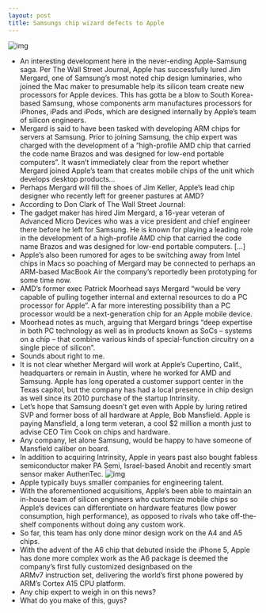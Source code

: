 ```yaml
---
layout: post
title: Samsungs chip wizard defects to Apple
---
```

![img](http://media.idownloadblog.com/wp-content/uploads/2011/10/A6-Chip.jpg)
* An interesting development here in the never-ending Apple-Samsung saga. Per The Wall Street Journal, Apple has successfully lured Jim Mergard, one of Samsung’s most noted chip design luminaries, who joined the Mac maker to presumable help its silicon team create new processors for Apple devices. This has gotta be a blow to South Korea-based Samsung, whose components arm manufactures processors for iPhones, iPads and iPods, which are designed internally by Apple’s team of silicon engineers.
* Mergard is said to have been tasked with developing ARM chips for servers at Samsung. Prior to joining Samsung, the chip expert was charged with the development of a “high-profile AMD chip that carried the code name Brazos and was designed for low-end portable computers”. It wasn’t immediately clear from the report whether Mergard joined Apple’s team that creates mobile chips of the unit which develops desktop products…
* Perhaps Mergard will fill the shoes of Jim Keller, Apple’s lead chip designer who recently left for greener pastures at AMD?
* According to Don Clark of The Wall Street Journal:
* The gadget maker has hired Jim Mergard, a 16-year veteran of Advanced Micro Devices who was a vice president and chief engineer there before he left for Samsung. He is known for playing a leading role in the development of a high-profile AMD chip that carried the code name Brazos and was designed for low-end portable computers. […]
* Apple’s also been rumored for ages to be switching away from Intel chips in Macs so poaching of Mergard may be connected to perhaps an ARM-based MacBook Air the company’s reportedly been prototyping for some time now.
* AMD’s former exec Patrick Moorhead says Mergard “would be very capable of pulling together internal and external resources to do a PC processor for Apple”. A far more interesting possibility than a PC processor would be a next-generation chip for an Apple mobile device.
* Moorhead notes as much, arguing that Mergard brings “deep expertise in both PC technology as well as in products known as SoCs – systems on a chip – that combine various kinds of special-function circuitry on a single piece of silicon”.
* Sounds about right to me.
* It is not clear whether Mergard will work at Apple’s Cupertino, Calif., headquarters or remain in Austin, where he worked for AMD and Samsung. Apple has long operated a customer support center in the Texas capitol, but the company has had a local presence in chip design as well since its 2010 purchase of the startup Intrinsity.
* Let’s hope that Samsung doesn’t get even with Apple by luring retired SVP and former boss of all hardware at Apple, Bob Mansfield. Apple is paying Mansfield, a long term veteran, a cool $2 million a month just to advise CEO Tim Cook on chips and hardware.
* Any company, let alone Samsung, would be happy to have someone of Mansfield caliber on board.
* In addition to acquiring Intrinsity, Apple in years past also bought fabless semiconductor maker PA Semi, Israel-based Anobit and recently smart sensor maker AuthenTec.
![img](http://media.idownloadblog.com/wp-content/uploads/2012/09/iPhone-5-keynote-A6-slide-003.jpg)
* Apple typically buys smaller companies for engineering talent.
* With the aforementioned acquisitions, Apple’s been able to maintain an in-house team of silicon engineers who customize mobile chips so Apple’s devices can differentiate on hardware features (low power consumption, high performance), as opposed to rivals who take off-the-shelf components without doing any custom work.
* So far, this team has only done minor design work on the A4 and A5 chips.
* With the advent of the A6 chip that debuted inside the iPhone 5, Apple has done more complex work as the A6 package is deemed the company’s first fully customized designbased on the ARMv7 instruction set, delivering the world’s first phone powered by ARM’s Cortex A15 CPU platform.
* Any chip expert to weigh in on this news?
* What do you make of this, guys?

